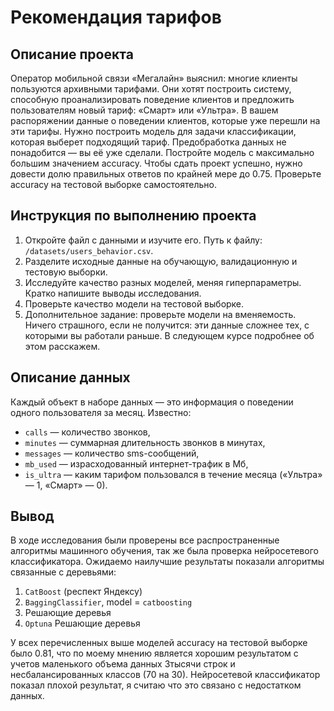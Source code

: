 # Рекомендация тарифов
## Описание проекта
Оператор мобильной связи «Мегалайн» выяснил: многие клиенты пользуются архивными тарифами. Они хотят построить систему,
способную проанализировать поведение клиентов и предложить пользователям новый тариф: «Смарт» или «Ультра».
В вашем распоряжении данные о поведении клиентов, которые уже перешли на эти тарифы. Нужно построить модель для задачи 
классификации, которая выберет подходящий тариф. Предобработка данных не понадобится — вы её уже сделали.
Постройте модель с максимально большим значением accuracy. Чтобы сдать проект успешно, нужно довести долю правильных 
ответов по крайней мере до 0.75. Проверьте accuracy на тестовой выборке самостоятельно.
## Инструкция по выполнению проекта
1. Откройте файл с данными и изучите его. Путь к файлу: `/datasets/users_behavior.csv`.
2. Разделите исходные данные на обучающую, валидационную и тестовую выборки.
3. Исследуйте качество разных моделей, меняя гиперпараметры. Кратко напишите выводы исследования.
4. Проверьте качество модели на тестовой выборке.
5. Дополнительное задание: проверьте модели на вменяемость. Ничего страшного, если не получится: эти данные сложнее тех, с которыми вы работали раньше. В следующем курсе подробнее об этом расскажем.
## Описание данных
Каждый объект в наборе данных — это информация о поведении одного пользователя за месяц. Известно:
* `сalls` — количество звонков,
* `minutes` — суммарная длительность звонков в минутах,
* `messages` — количество sms-сообщений,
* `mb_used` — израсходованный интернет-трафик в Мб,
* `is_ultra` — каким тарифом пользовался в течение месяца («Ультра» — 1, «Смарт» — 0).

## Вывод
В ходе исследования были проверены все распространенные алгоритмы машинного обучения,
так же была проверка нейросетевого классификатора. Ожидаемо наилучшие результаты показали
алгоритмы связанные с деревьями:
1) `CatBoost` (респект Яндексу)
2) `BaggingClassifier`, model = `catboosting`
3) Решающие деревья
4) `Optuna` Решающие деревья

У всех перечисленных выше моделей accuracy на тестовой выборке было 0.81, что по моему мнению является хорошим
результатом с учетов маленького объема данных 3тысячи строк и несбалансированных классов (70 на 30).
Нейросетевой классификатор показал плохой результат, я считаю что это связано с недостатком данных.